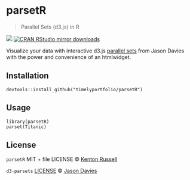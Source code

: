 parsetR
=======

> Parallel Sets (d3.js) in R

[![](http://www.r-pkg.org/badges/version/parsetR)](http://www.r-pkg.org/pkg/parsetR)
[![CRAN RStudio mirror
downloads](http://cranlogs.r-pkg.org/badges/parsetR)](http://www.r-pkg.org/pkg/parsetR)

Visualize your data with interactive d3.js [parallel
sets](https://www.jasondavies.com/parallel-sets/) from Jason Davies with
the power and convenience of an htmlwidget.

Installation
------------

    devtools::install_github("timelyportfolio/parsetR")

Usage
-----

    library(parsetR)
    parset(Titanic)

License
-------

`parsetR` MIT + file LICENSE © [Kenton
Russell](https://github.com/timelyportfolio/parsetR)

`d3-parsets`
[LICENSE](https://github.com/jasondavies/d3-parsets/blob/master/LICENSE)
© [Jason Davies](https://github.com/jasondavies)
